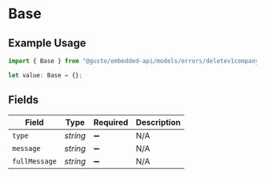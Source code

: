 # Base

## Example Usage

```typescript
import { Base } from "@gusto/embedded-api/models/errors/deletev1companybenefitscompanybenefitid.js";

let value: Base = {};
```

## Fields

| Field              | Type               | Required           | Description        |
| ------------------ | ------------------ | ------------------ | ------------------ |
| `type`             | *string*           | :heavy_minus_sign: | N/A                |
| `message`          | *string*           | :heavy_minus_sign: | N/A                |
| `fullMessage`      | *string*           | :heavy_minus_sign: | N/A                |